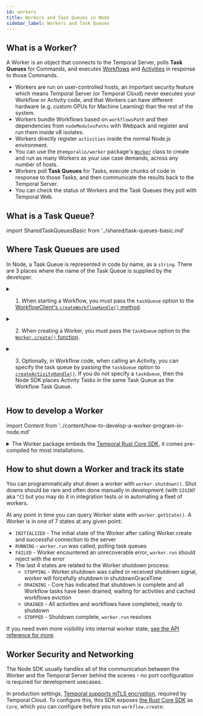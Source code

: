 ```yaml
---
id: workers
title: Workers and Task Queues in Node
sidebar_label: Workers and Task Queues
---
```


## What is a Worker?

A Worker is an object that connects to the Temporal Server, polls **Task Queues** for Commands, and executes [Workflows](/docs/node/workflows) and [Activities](/docs/node/activities) in response to those Commands.

- Workers are run on user-controlled hosts, an important security feature which means Temporal Server (or Temporal Cloud) never executes your Workflow or Activity code, and that Workers can have different hardware (e.g. custom GPUs for Machine Learning) than the rest of the system.
- Workers bundle Workflows based on `workflowsPath` and their dependencies from `nodeModulesPaths` with Webpack and register and run them inside v8 isolates.
- Workers directly register `activities` inside the normal Node.js environment.
- You can use the `@temporalio/worker` package's [`Worker`](https://nodejs.temporal.io/api/classes/worker.Worker) class to create and run as many Workers as your use case demands, across any number of hosts.
- Workers poll **Task Queues** for Tasks, execute chunks of code in response to those Tasks, and then communicate the results back to the Temporal Server.
- You can check the status of Workers and the Task Queues they poll with Temporal Web.


## What is a Task Queue?

import SharedTaskQueuesBasic from '../shared/task-queues-basic.md'

<SharedTaskQueuesBasic
workflowLink="/docs/java/workflows"
workerLink="/docs/java/workers"
/>

## Where Task Queues are used

In Node, a Task Queue is represented in code by name, as a `string`.
There are 3 places where the name of the Task Queue is supplied by the developer.

<details>
<summary>

1. When starting a Workflow, you must pass the `taskQueue` option to the [WorkflowClient's `createWorkflowHandle()` method](https://nodejs.temporal.io/api/classes/client.workflowclient#newworkflowhandle).

</summary>

```ts
const workflow = workflowClient.createWorkflowHandle(myWorkflow, {
  taskQueue: 'my-task-queue',
});

const result = await workflow.execute();
```

</details>
<details>
<summary>

2. When creating a Worker, you must pass the `taskQueue` option to the [`Worker.create()` function](https://nodejs.temporal.io/api/classes/worker.worker-1#create).

</summary>

```ts
const worker = await Worker.create({
  workflowsPath: require.resolve('./workflows'),
  taskQueue: 'my-task-queue',
});
```

</details>
<details>
<summary>

3. Optionally, in Workflow code, when calling an Activity, you can specify the task queue by passing the `taskQueue` option to [`createActivityHandle()`](https://nodejs.temporal.io/api/namespaces/workflow#configureactivities). If you do not specify a `taskQueue`, then the Node SDK places Activity Tasks in the same Task Queue as the Workflow Task Queue.

</summary>

```ts
const { greet } = createActivityHandle<typeof activities>({
  taskQueue: 'my-other-task-queue',
  startToCloseTimeout: '1s',
});
```

</details>



## How to develop a Worker

import Content from '../content/how-to-develop-a-worker-program-in-node.md'

<Content />

<details>
<summary>
The Worker package embeds the <a href="https://github.com/temporalio/sdk-core">Temporal Rust Core SDK</a>, it comes pre-compiled for most installations.
</summary>

We've provided pre-compiled binaries for:

- Mac with an Intel chip: `x86_64-apple-darwin`
- Mac with an Apple chip: `aarch64-apple-darwin`
- Linux with x86_64 architecture: `x86_64-unknown-linux-gnu`
- Windows with x86_64 architecture: `x86_64-pc-windows-gnu` (Windows is not yet supported but it is a [priority for us](https://github.com/temporalio/sdk-node/issues/12)).

If you need to compile the Worker yourself, set up the Rust toolchain by following the instructions [here](https://rustup.rs/).

</details>

## How to shut down a Worker and track its state

You can programmatically shut down a worker with `worker.shutdown()`.
Shut downs should be rare and often done manually in development (with `SIGINT` aka `^C`) but you may do it in integration tests or in automating a fleet of workers.

At any point in time you can query Worker state with `worker.getState()`.
A Worker is in one of 7 states at any given point:

- `INITIALIZED` - The initial state of the Worker after calling Worker.create and successful connection to the server
- `RUNNING` - `worker.run` was called, polling task queues
- `FAILED` - Worker encountered an unrecoverable error, `worker.run` should reject with the error
- The last 4 states are related to the Worker shutdown process:
  - `STOPPING` - Worker.shutdown was called or received shutdown signal, worker will forcefully shutdown in shutdownGraceTime
  - `DRAINING` - Core has indicated that shutdown is complete and all Workflow tasks have been drained, waiting for activities and cached workflows eviction
  - `DRAINED` - All activities and workflows have completed, ready to shutdown
  - `STOPPED` - Shutdown complete, `worker.run` resolves

If you need even more visibility into internal worker state, [see the API reference for more](https://nodejs.temporal.io/api/classes/worker.Worker).

## Worker Security and Networking

The Node SDK usually handles all of the communication between the Worker and the Temporal Server behind the scenes - no port configuration is required for development usecases.

In production settings, [Temporal supports mTLS encryption](/docs/server/security), required by Temporal Cloud.
To configure this, this SDK exposes [the Rust Core SDK](https://github.com/temporalio/sdk-core) as `Core`, which you can configure before you run `workflow.create`:

<!--SNIPSTART nodejs-mtls-worker-->
<!--SNIPEND-->
